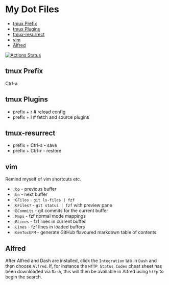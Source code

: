# My Dot Files

<!-- vim-markdown-toc GFM -->

* [tmux Prefix](#tmux-prefix)
* [tmux Plugins](#tmux-plugins)
* [tmux-resurrect](#tmux-resurrect)
* [vim](#vim)
* [Alfred](#alfred)

<!-- vim-markdown-toc -->

[![Actions Status](https://github.com/oalders/dot-files/workflows/Build/badge.svg)](https://github.com/oalders/dot-files/actions)

## tmux Prefix

Ctrl-a

## tmux Plugins

* prefix + r # reload config
* prefix + I # fetch and source plugins

## tmux-resurrect

* prefix + Ctrl-s - save
* prefix + Ctrl-r - restore

## vim

Remind myself of vim shortcuts etc.

* `:bp` - previous buffer
* `:bn` - next buffer
* `:GFiles` - `git ls-files | fzf`
* `:GFiles?` - `git status | fzf` with preview pane
* `:BCommits` - git commits for the current buffer
* `:Maps` - fzf normal mode mappings
* `:BLines` - fzf lines in current buffer
* `:Lines` - fzf lines in loaded buffers
* `:GenTocGFM` - generate GitHub flavoured markdown table of contents

## Alfred

After Alfred and Dash are installed, click the `Integration` tab in `Dash` and
then choose `Alfred`.  If, for instance the `HTTP Status Codes` cheat sheet has
been downloaded via `Dash`, this will then be available in Alfred using `http`
to begin the search.
